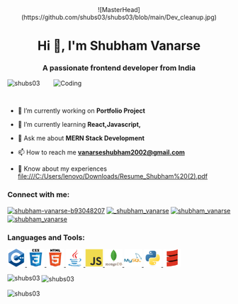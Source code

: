 <div align="center">![MasterHead](https://github.com/shubs03/shubs03/blob/main/Dev_cleanup.jpg)</div>
<h1 align="center">Hi 👋, I'm Shubham Vanarse</h1>
<h3 align="center">A passionate frontend developer from India</h3>
<img align="right" alt="Coding" width="400" src="https://images.yourstory.com/cs/1/be1a9aa0-f94e-11e8-9dfb-d73ab0a77acb/hire-full-stack-developers1546507474317.gif?fm=png&auto=format">

<p align="left"> <img src="https://komarev.com/ghpvc/?username=shubs03&label=Profile%20views&color=0e75b6&style=flat" alt="shubs03" /> </p>

<p align="left"> <a href="https://twitter.com/" target="blank"><img src="https://img.shields.io/twitter/follow/?logo=twitter&style=for-the-badge" alt="" /></a> </p>

- 🔭 I’m currently working on **Portfolio Project**

- 🌱 I’m currently learning **React,Javascript,**

- 💬 Ask me about **MERN Stack Development**

- 📫 How to reach me **vanarseshubham2002@gmail.com**

- 📄 Know about my experiences [file:///C:/Users/lenovo/Downloads/Resume_Shubham%20(2).pdf](file:///C:/Users/lenovo/Downloads/Resume_Shubham%20(2).pdf)

<h3 align="left">Connect with me:</h3>
<p align="left">
<a href="https://linkedin.com/in/shubham-vanarse-b93048207" target="blank"><img align="center" src="https://raw.githubusercontent.com/rahuldkjain/github-profile-readme-generator/master/src/images/icons/Social/linked-in-alt.svg" alt="shubham-vanarse-b93048207" height="30" width="40" /></a>
<a href="https://instagram.com/_shubham_vanarse" target="blank"><img align="center" src="https://raw.githubusercontent.com/rahuldkjain/github-profile-readme-generator/master/src/images/icons/Social/instagram.svg" alt="_shubham_vanarse" height="30" width="40" /></a>
<a href="https://www.leetcode.com/shubham_vanarse" target="blank"><img align="center" src="https://raw.githubusercontent.com/rahuldkjain/github-profile-readme-generator/master/src/images/icons/Social/leet-code.svg" alt="shubham_vanarse" height="30" width="40" /></a>
<a href="https://auth.geeksforgeeks.org/user/shubham_vanarse" target="blank"><img align="center" src="https://raw.githubusercontent.com/rahuldkjain/github-profile-readme-generator/master/src/images/icons/Social/geeks-for-geeks.svg" alt="shubham_vanarse" height="30" width="40" /></a>
</p>

<h3 align="left">Languages and Tools:</h3>
<p align="left"> <a href="https://www.w3schools.com/cpp/" target="_blank" rel="noreferrer"> <img src="https://raw.githubusercontent.com/devicons/devicon/master/icons/cplusplus/cplusplus-original.svg" alt="cplusplus" width="40" height="40"/> </a> <a href="https://www.w3schools.com/css/" target="_blank" rel="noreferrer"> <img src="https://raw.githubusercontent.com/devicons/devicon/master/icons/css3/css3-original-wordmark.svg" alt="css3" width="40" height="40"/> </a> <a href="https://www.w3.org/html/" target="_blank" rel="noreferrer"> <img src="https://raw.githubusercontent.com/devicons/devicon/master/icons/html5/html5-original-wordmark.svg" alt="html5" width="40" height="40"/> </a> <a href="https://www.java.com" target="_blank" rel="noreferrer"> <img src="https://raw.githubusercontent.com/devicons/devicon/master/icons/java/java-original.svg" alt="java" width="40" height="40"/> </a> <a href="https://developer.mozilla.org/en-US/docs/Web/JavaScript" target="_blank" rel="noreferrer"> <img src="https://raw.githubusercontent.com/devicons/devicon/master/icons/javascript/javascript-original.svg" alt="javascript" width="40" height="40"/> </a> <a href="https://www.mongodb.com/" target="_blank" rel="noreferrer"> <img src="https://raw.githubusercontent.com/devicons/devicon/master/icons/mongodb/mongodb-original-wordmark.svg" alt="mongodb" width="40" height="40"/> </a> <a href="https://www.mysql.com/" target="_blank" rel="noreferrer"> <img src="https://raw.githubusercontent.com/devicons/devicon/master/icons/mysql/mysql-original-wordmark.svg" alt="mysql" width="40" height="40"/> </a> <a href="https://www.python.org" target="_blank" rel="noreferrer"> <img src="https://raw.githubusercontent.com/devicons/devicon/master/icons/python/python-original.svg" alt="python" width="40" height="40"/> </a> <a href="https://www.scala-lang.org" target="_blank" rel="noreferrer"> <img src="https://raw.githubusercontent.com/devicons/devicon/master/icons/scala/scala-original.svg" alt="scala" width="40" height="40"/> </a> </p>

<p><img align="left" src="https://github-readme-stats.vercel.app/api/top-langs?username=shubs03&show_icons=true&locale=en&layout=compact" alt="shubs03" /></p>

<p>&nbsp;<img align="center" src="https://github-readme-stats.vercel.app/api?username=shubs03&show_icons=true&locale=en" alt="shubs03" /></p>

<p><img align="center" src="https://github-readme-streak-stats.herokuapp.com/?user=shubs03&" alt="shubs03" /></p>

